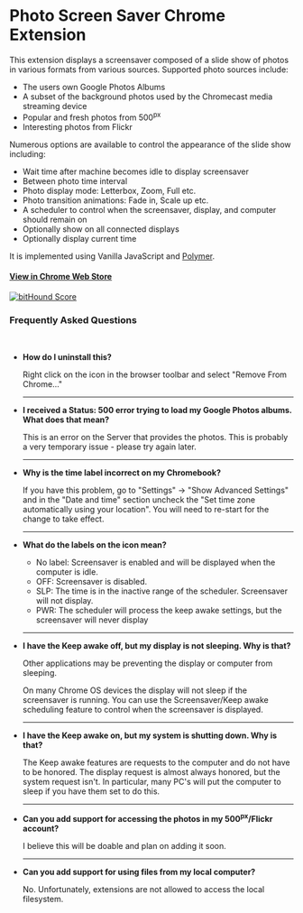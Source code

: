 # Photo Screen Saver Chrome Extension

This extension displays a screensaver composed of a slide show of photos in various formats from various sources. Supported photo sources include:

* The users own Google Photos Albums
* A subset of the background photos used by the Chromecast media streaming device
* Popular and fresh photos from 500<sup>px</sup>
* Interesting photos from Flickr

Numerous options are available to control the appearance of the slide show including:

* Wait time after machine becomes idle to display screensaver
* Between photo time interval
* Photo display mode: Letterbox, Zoom, Full etc.
* Photo transition animations: Fade in, Scale up etc.
* A scheduler to control when the screensaver, display, and computer should remain on
* Optionally show on all connected displays
* Optionally display current time

It is implemented using Vanilla JavaScript and [Polymer](https://www.polymer-project.org/1.0/).

#### [View in Chrome Web Store](https://chrome.google.com/webstore/detail/kohpcmlfdjfdggcjmjhhbcbankgmppgc)

<a href="https://www.bithound.io/github/opus1269/photo-screen-saver"><img src="https://www.bithound.io/github/opus1269/photo-screen-saver/badges/score.svg" alt="bitHound Score" /></a>

### Frequently Asked Questions
<br />

* **How do I uninstall this?**

  Right click on the icon in the browser toolbar and select "Remove From Chrome..."

  ***

* **I received a Status: 500 error trying to load my Google Photos albums. What does that mean?**

  This is an error on the Server that provides the photos. This is probably
  a very temporary issue - please try again later.

  ***

* **Why is the time label incorrect on my Chromebook?**

  If you have this problem, go to "Settings" -> "Show Advanced Settings" and in
  the "Date and time" section uncheck the "Set time zone automatically using your location".
  You will need to re-start for the change to take effect.

  ***

* **What do the labels on the icon mean?**

  - No label: Screensaver is enabled and will be displayed when the computer is idle.
  - OFF: Screensaver is disabled.  
  - SLP: The time is in the inactive range of the scheduler. Screensaver will not display.
  - PWR: The scheduler will process the keep awake settings, but the screensaver will never display

  ***

* **I have the Keep awake off, but my display is not sleeping. Why is that?**

  Other applications may be preventing the display or computer from sleeping.

  On many Chrome OS devices the display will not sleep if the screensaver is running.
  You can use the Screensaver/Keep awake scheduling feature to control when the screensaver is displayed.

  ***

* **I have the Keep awake on, but my system is shutting down. Why is that?**

  The Keep awake features are requests to the computer and do not have to be honored.
  The display request is almost always honored, but the system request isn't. In
  particular, many PC's will put the computer to sleep if you have them set to do this.

  ***

* **Can you add support for accessing the photos in my 500<sup>px</sup>/Flickr account?**

  I believe this will be doable and plan on adding it soon.

  ***

* **Can you add support for using files from my local computer?**

  No. Unfortunately, extensions are not allowed to access the local filesystem.

  <br />

